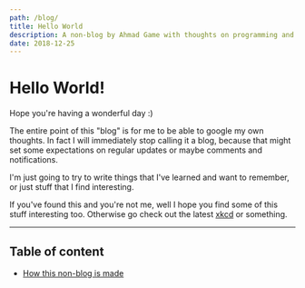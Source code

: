 ```yaml
---
path: /blog/
title: Hello World
description: A non-blog by Ahmad Game with thoughts on programming and other things I find interesting
date: 2018-12-25
---
```


# Hello World!

Hope you're having a wonderful day :)

The entire point of this "blog" is for me to be able to google my own thoughts. In fact I will immediately stop calling it a blog, because that might set some expectations on regular updates or maybe comments and notifications.

I'm just going to try to write things that I've learned and want to remember, or just stuff that I find interesting.

If you've found this and you're not me, well I hope you find some of this stuff interesting too.
Otherwise go check out the latest [xkcd](https://xkcd.com) or something.

---

## Table of content
- [How this non-blog is made](/blog/mdblog)

